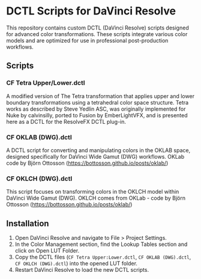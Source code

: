 # DCTL Scripts for DaVinci Resolve

This repository contains custom DCTL (DaVinci Resolve) scripts designed for advanced color transformations. These scripts integrate various color models and are optimized for use in professional post-production workflows.

## Scripts

### CF Tetra Upper/Lower.dctl

A modified version of The Tetra transformation that applies upper and lower boundary transformations using a tetrahedral color space structure. Tetra works as described by Steve Yedlin ASC, was originally implemented for Nuke by calvinsilly, ported to Fusion by EmberLightVFX, and is presented here as a DCTL for the ResolveFX DCTL plug-in.

### CF OKLAB (DWG).dctl

A DCTL script for converting and manipulating colors in the OKLAB space, designed specifically for DaVinci Wide Gamut (DWG) workflows. OKLab code by Björn Ottosson (https://bottosson.github.io/posts/oklab/)

### CF OKLCH (DWG).dctl

This script focuses on transforming colors in the OKLCH model within DaVinci Wide Gamut (DWG). OKLCH comes from OKLab - code by Björn Ottosson (https://bottosson.github.io/posts/oklab/)

## Installation

1. Open DaVinci Resolve and navigate to File > Project Settings.
2. In the Color Management section, find the Lookup Tables section and click on Open LUT Folder.
3. Copy the DCTL files (`CF Tetra Upper:Lower.dctl`, `CF OKLAB (DWG).dctl`, `CF OKLCH (DWG).dctl`) into the opened LUT folder.
4. Restart DaVinci Resolve to load the new DCTL scripts.
